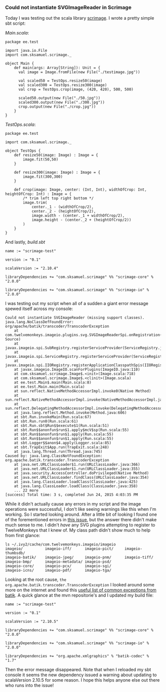 ### Could not instantiate SVGImageReader in Scrimage

Today I was testing out the scala library [scrimage]. I wrote a pretty 
simple sbt script:

_Main.scala_:

	package ee.test

	import java.io.File
	import com.sksamuel.scrimage._

	object Main {
		def main(args: Array[String]): Unit = {
		  val image = Image.fromFile(new File("./testimage.jpg"))

		  val scaled50 = TestOps.resize50(image)
		  val scaled300 = TestOps.resize300(image)
		  val crop = TestOps.crop(image, (420, 420), 500, 500)

		  scaled50.output(new File("./50.jpg"))
		  scaled300.output(new File("./300.jpg"))
		  crop.output(new File("./crop.jpg"))
		}
	}

_TestOps.scala_:

	package ee.test

	import com.sksamuel.scrimage._

	object TestOps {
		def resize50(image: Image) : Image = {
			image.fit(50,50)
		}

		def resize300(image: Image) : Image = {
			image.fit(300,300)
		}

		def crop(image: Image, center: (Int, Int), widthOfCrop: Int, heightOfCrop: Int) : Image = {
			/* trim left top right bottom */
			image.trim(
				center._1 - (widthOfCrop/2), 
				center._2 - (heightOfCrop/2), 
				image.width - (center._1 + widthOfCrop/2), 
				image.height - (center._2 + (heightOfCrop/2))
			)
		}
	}

And lastly, _build.sbt_

	name := "scrimage-test"

	version := "0.1"

	scalaVersion := "2.10.4"

	libraryDependencies += "com.sksamuel.scrimage" %% "scrimage-core" % "2.0.0"

	libraryDependencies += "com.sksamuel.scrimage" %% "scrimage-io" % "2.0.0"

I was testing out my script when all of a sudden a giant error message 
spewed itself across my console:

	Could not instantiate SVGImageReader (missing support classes).
	java.lang.NoClassDefFoundError: org/apache/batik/transcoder/TranscoderException
		at com.twelvemonkeys.imageio.plugins.svg.SVGImageReaderSpi.onRegistration(Unknown Source)
		at javax.imageio.spi.SubRegistry.registerServiceProvider(ServiceRegistry.java:715)
		at javax.imageio.spi.ServiceRegistry.registerServiceProvider(ServiceRegistry.java:302)
		at javax.imageio.spi.IIORegistry.registerApplicationClasspathSpis(IIORegistry.java:211)
		at javax.imageio.ImageIO.scanForPlugins(ImageIO.java:110)
		at com.sksamuel.scrimage.Image$.<init>(Image.scala:718)
		at com.sksamuel.scrimage.Image$.<clinit>(Image.scala)
		at ee.test.Main$.main(Main.scala:8)
		at ee.test.Main.main(Main.scala)
		at sun.reflect.NativeMethodAccessorImpl.invoke0(Native Method)
		at sun.reflect.NativeMethodAccessorImpl.invoke(NativeMethodAccessorImpl.java:57)
		at sun.reflect.DelegatingMethodAccessorImpl.invoke(DelegatingMethodAccessorImpl.java:43)
		at java.lang.reflect.Method.invoke(Method.java:606)
		at sbt.Run.invokeMain(Run.scala:67)
		at sbt.Run.run0(Run.scala:61)
		at sbt.Run.sbt$Run$$execute$1(Run.scala:51)
		at sbt.Run$$anonfun$run$1.apply$mcV$sp(Run.scala:55)
		at sbt.Run$$anonfun$run$1.apply(Run.scala:55)
		at sbt.Run$$anonfun$run$1.apply(Run.scala:55)
		at sbt.Logger$$anon$4.apply(Logger.scala:85)
		at sbt.TrapExit$App.run(TrapExit.scala:248)
		at java.lang.Thread.run(Thread.java:745)
	Caused by: java.lang.ClassNotFoundException: org.apache.batik.transcoder.TranscoderException
		at java.net.URLClassLoader$1.run(URLClassLoader.java:366)
		at java.net.URLClassLoader$1.run(URLClassLoader.java:355)
		at java.security.AccessController.doPrivileged(Native Method)
		at java.net.URLClassLoader.findClass(URLClassLoader.java:354)
		at java.lang.ClassLoader.loadClass(ClassLoader.java:425)
		at java.lang.ClassLoader.loadClass(ClassLoader.java:358)
		... 22 more
	[success] Total time: 3 s, completed Jun 24, 2015 4:03:35 PM

While it didn't actually cause any errors in my script and the image 
operations were successful, I don't like seeing warnings like this when 
I'm working. So I started looking around. After a little bit of looking 
I found one of the forementioned errors in [this issue], but the answer 
there didn't make much sense to me. I didn't _have_ any SVG plugins 
attempting to register to TwelveMonkeys that I knew of. My class path 
didn't show much to help from first glance: 

	ls ~/.ivy2/cache/com.twelvemonkeys.imageio/imageio
	imageio/          imageio-iff/      imageio-pict/     imageio-thumbsdb/
	imageio-batik/    imageio-jpeg/     imageio-pnm/      imageio-tiff/
	imageio-bmp/      imageio-metadata/ imageio-psd/      
	imageio-core/     imageio-pcx/      imageio-sgi/      
	imageio-icns/     imageio-pdf/      imageio-tga/    

Looking at the root cause, `the org.apache.batik.transcoder.TranscoderException` 
I looked around some more on the internet and found this [useful list of common
exceptions from batik]. A quick glance at the mvn repositorie's and I updated 
my build file:

	name := "scrimage-test"

	version := "0.1"

	scalaVersion := "2.10.5"

	libraryDependencies += "com.sksamuel.scrimage" %% "scrimage-core" % "2.0.0"

	libraryDependencies += "com.sksamuel.scrimage" %% "scrimage-io" % "2.0.0"

	libraryDependencies += "org.apache.xmlgraphics" % "batik-codec" % "1.7"

Then the error message disappeared. Note that when I reloaded my sbt console 
it seems the new dependency issued a warning about updating to scalaVersion 
2.10.5 for some reason. I hope this helps anyone else out there who runs into 
the issue! 



[scrimage]:https://github.com/sksamuel/scrimage
[this issue]:https://github.com/haraldk/TwelveMonkeys/issues/54
[useful list of common exceptions from batik]:http://thinktibits.blogspot.com/2012/12/apache-batik-common-runtime-exceptions.html